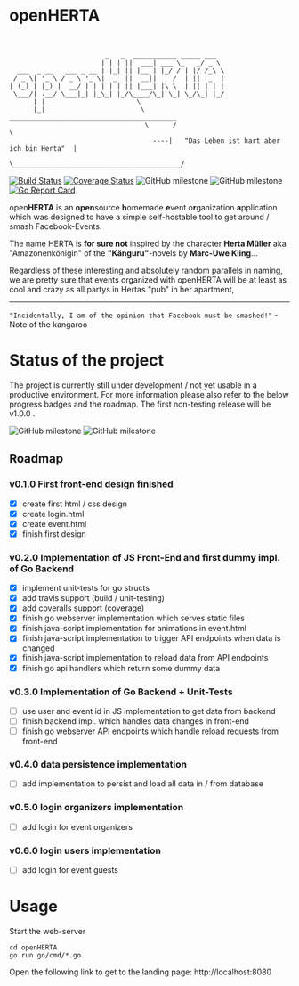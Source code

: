 # openHERTA
```


                        _   _  ___________ _____ ___  
                       | | | ||  ___| ___ \_   _/ _ \
  ___  _ __   ___ _ __ | |_| || |__ | |_/ / | |/ /_\ \
 / _ \| '_ \ / _ \ '_ \|  _  ||  __||    /  | ||  _  |
| (_) | |_) |  __/ | | | | | || |___| |\ \  | || | | |
 \___/| .__/ \___|_| |_\_| |_/\____/\_| \_| \_/\_| |_/
      | |                       \
      |_|                        \        __________________________________________                                 
                                  \      /                                          \
                                    ----|   "Das Leben ist hart aber ich bin Herta"  |
                                         \__________________________________________/
```
[![Build Status](https://travis-ci.com/mezorian/openHERTA.svg?branch=development)](https://travis-ci.com/mezorian/openHERTA) [![Coverage Status](https://coveralls.io/repos/github/mezorian/openHERTA/badge.svg?branch=development)](https://coveralls.io/github/mezorian/openHERTA?branch=development)
![GitHub milestone](https://img.shields.io/github/milestones/progress-percent/mezorian/openHerta/1) ![GitHub milestone](https://img.shields.io/github/milestones/progress/mezorian/openHerta/1)
[![Go Report Card](https://goreportcard.com/badge/github.com/mezorian/openHERTA)](https://goreportcard.com/report/github.com/mezorian/openHERTA)

open**HERTA** is an **open**source **h**omemade **e**vent o**r**ganiza**t**ion **a**pplication which was designed to have a simple self-hostable tool to get around / smash Facebook-Events.

The name HERTA is **for sure not** inspired by the character **Herta Müller** aka "Amazonenkönigin" of the **"Känguru"**-novels by **Marc-Uwe Kling**...

Regardless of these interesting and absolutely random parallels in naming, we are pretty sure that events organized with openHERTA will be at least as cool and crazy as all partys in Hertas "pub" in her apartment,

--------------------

`"Incidentally, I am of the opinion that Facebook must be smashed!"` - Note of the kangaroo

# Status of the project
The project is currently still under development / not yet usable in a productive environment.
For more information please also refer to the below progress badges and the roadmap.
The first non-testing release will be v1.0.0 .

![GitHub milestone](https://img.shields.io/github/milestones/progress-percent/mezorian/openHerta/1) ![GitHub milestone](https://img.shields.io/github/milestones/progress/mezorian/openHerta/1)

## Roadmap

### v0.1.0 First front-end design finished
- [x] create first html / css design
- [x] create login.html
- [x] create event.html
- [x] finish first design

### v0.2.0 Implementation of JS Front-End and first dummy impl. of Go Backend
- [x] implement unit-tests for go structs
- [x] add travis support (build / unit-testing)
- [x] add coveralls support (coverage)
- [x] finish go webserver implementation which serves static files
- [x] finish java-script implementation for animations in event.html
- [x] finish java-script implementation to trigger API endpoints when data is changed
- [x] finish java-script implementation to reload data from API endpoints
- [x] finish go api handlers which return some dummy data

### v0.3.0 Implementation of Go Backend + Unit-Tests
- [ ] use user and event id in JS implementation to get data from backend
- [ ] finish backend impl. which handles data changes in front-end
- [ ] finish go webserver API endpoints which handle reload requests from front-end

### v0.4.0 data persistence implementation
- [ ] add implementation to persist and load all data in / from database

### v0.5.0 login organizers implementation
- [ ] add login for event organizers

### v0.6.0 login users implementation
- [ ] add login for event guests

# Usage
Start the web-server
```
cd openHERTA
go run go/cmd/*.go
```

Open the following link to get to the landing page:
http://localhost:8080
